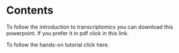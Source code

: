 # Contents

To follow the introduction to transcriptomics you can download this powerpoint. If you prefer it in pdf click in this link.

To follow the hands-on tutorial click here.

